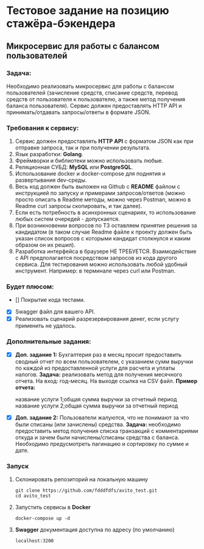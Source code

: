 # Тестовое задание на позицию стажёра-бэкендера
## Микросервис для работы с балансом пользователей

### Задача:
Необходимо реализовать микросервис для работы с балансом пользователей (зачисление средств, списание средств, перевод средств от пользователя к пользователю, а также метод получения баланса пользователя). Сервис должен предоставлять HTTP API и принимать/отдавать запросы/ответы в формате JSON. 

### Требования к сервису:

1. Сервис должен предоставлять **HTTP API** с форматом JSON как при отправке запроса, так и при получении результата.
2. Язык разработки: **Golang**.
2. Фреймворки и библиотеки можно использовать любые.
3. Реляционная СУБД: **MySQL** или **PostgreSQL**.
4. Использование docker и docker-compose для поднятия и развертывания dev-среды.
4. Весь код должен быть выложен на Github с **README** файлом с инструкцией по запуску и примерами запросов/ответов (можно просто описать в Readme методы, можно через Postman, можно в Readme curl запросы скопировать, и так далее).
5. Если есть потребность в асинхронных сценариях, то использование любых систем очередей - допускается.
6. При возникновении вопросов по ТЗ оставляем принятие решения за кандидатом (в таком случае Readme файле к проекту должен быть указан список вопросов с которыми кандидат столкнулся и каким образом он их решил).
7. Разработка интерфейса в браузере НЕ ТРЕБУЕТСЯ. Взаимодействие с API предполагается посредством запросов из кода другого сервиса. Для тестирования можно использовать любой удобный инструмент. Например: в терминале через curl или Postman.

### Будет плюсом:

- [] Покрытие кода тестами.                                                                                                          
- [x] Swagger файл для вашего API.                                                                                                            
- [x] Реализовать сценарий разрезервирования денег, если услугу применить не удалось.

### Дополнительные задания:

- [x] **Доп. задание 1:**
Бухгалтерия раз в месяц просит предоставить сводный отчет по всем пользователем, с указанием сумм выручки по каждой из предоставленной услуги для расчета и уплаты налогов.
**Задача:** реализовать метод для получения месячного отчета. На вход: год-месяц. На выходе ссылка на CSV файл.
**Пример отчета:**

    название услуги 1;общая сумма выручки за отчетный период
    название услуги 2;общая сумма выручки за отчетный период

- [x] **Доп. задание 2:**
Пользователи жалуются, что не понимают за что были списаны (или зачислены) средства.
**Задача:** необходимо предоставить метод получения списка транзакций с комментариями откуда и зачем были начислены/списаны средства с баланса. Необходимо предусмотреть пагинацию и сортировку по сумме и дате.

### Запуск 
1. Склонировать репозиторий на локальную машину 
    ```shell
    git clone https://github.com/fdddfdfs/avito_test.git
    cd avito_test
   ```
2. Запустить сервисы в **Docker**
    ```shell
    docker-compose up -d
    ```
3. **Swagger** документация доступна по адресу (по умолчанию)
    ```shell
    localhost:3200
    ```

    
